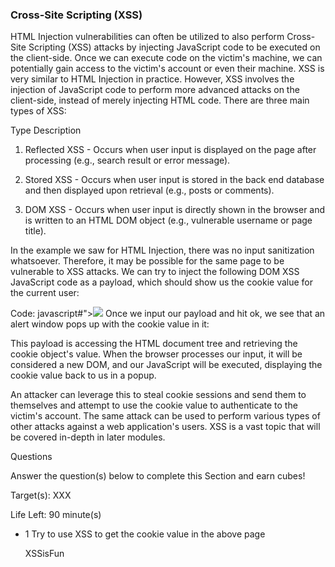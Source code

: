 <h3>Cross-Site Scripting (XSS)</h3>

HTML Injection vulnerabilities can often be utilized to also perform Cross-Site Scripting (XSS) attacks by injecting JavaScript code to be executed on the client-side. Once we can execute code on the victim's machine, we can potentially gain access to the victim's account or even their machine. XSS is very similar to HTML Injection in practice. However, XSS involves the injection of JavaScript code to perform more advanced attacks on the client-side, instead of merely injecting HTML code. There are three main types of XSS:

Type Description

1. Reflected XSS - Occurs when user input is displayed on the page after processing (e.g., search result or error message).

2. Stored XSS - Occurs when user input is stored in the back end database and then displayed upon retrieval (e.g., posts or comments).

3. DOM XSS - Occurs when user input is directly shown in the browser and is written to an HTML DOM object (e.g., vulnerable username or page title).

In the example we saw for HTML Injection, there was no input sanitization whatsoever. Therefore, it may be possible for the same page to be vulnerable to XSS attacks. We can try to inject the following DOM XSS JavaScript code as a payload, which should show us the cookie value for the current user:

Code: javascript#"><img src=/ onerror=alert(document.cookie)>
Once we input our payload and hit ok, we see that an alert window pops up with the cookie value in it:

This payload is accessing the HTML document tree and retrieving the cookie object's value. When the browser processes our input, it will be considered a new DOM, and our JavaScript will be executed, displaying the cookie value back to us in a popup.

An attacker can leverage this to steal cookie sessions and send them to themselves and attempt to use the cookie value to authenticate to the victim's account. The same attack can be used to perform various types of other attacks against a web application's users. XSS is a vast topic that will be covered in-depth in later modules.

Questions

Answer the question(s) below to complete this Section and earn cubes!

Target(s): XXX

Life Left: 90 minute(s)

- 1 Try to use XSS to get the cookie value in the above page

  XSSisFun
